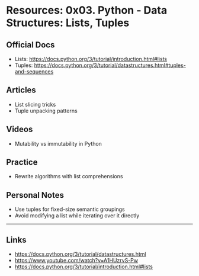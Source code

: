 # Resources: 0x03. Python - Data Structures: Lists, Tuples

## Official Docs

- Lists: https://docs.python.org/3/tutorial/introduction.html#lists
- Tuples: https://docs.python.org/3/tutorial/datastructures.html#tuples-and-sequences

## Articles

- List slicing tricks
- Tuple unpacking patterns

## Videos

- Mutability vs immutability in Python

## Practice

- Rewrite algorithms with list comprehensions

## Personal Notes

- Use tuples for fixed-size semantic groupings
- Avoid modifying a list while iterating over it directly

---

## Links

- https://docs.python.org/3/tutorial/datastructures.html
- https://www.youtube.com/watch?v=A1HUzrvS-Pw
- https://docs.python.org/3/tutorial/introduction.html#lists
